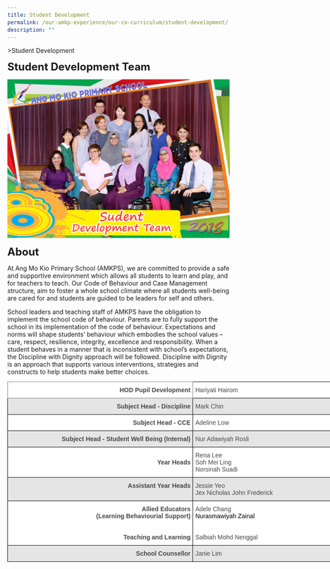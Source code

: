```yaml
---
title: Student Development
permalink: /our-amkp-experience/our-co-curriculum/student-development/
description: ""
---
```

&gt;Student Development

**<font size="5">Student Development Team</font>**

![](/images/About%20Us/Our%20AMKP%20Experience/Co%20Curriculum/Student%20Development.jpg)

**<font size="5">About</font>**


At Ang Mo Kio Primary School (AMKPS), we are committed to provide a safe and supportive environment which allows all students to learn and play, and for teachers to teach.  Our Code of Behaviour and Case Management structure, aim to foster a whole school climate where all students well-being are cared for and students are guided to be leaders for self and others. 

School leaders and teaching staff of AMKPS have the obligation to implement the school code of behaviour.   Parents are to fully support the school in its implementation of the code of behaviour.   Expectations and norms will shape students’ behaviour which embodies the school values – care, respect, resilience, integrity, excellence and responsibility.  When a student behaves in a manner that is inconsistent with school’s expectations, the Discipline with Dignity approach will be followed.  Discipline with Dignity is an approach that supports various interventions, strategies and constructs to help students make better choices.

<style type="text/css">
.tg  {border-collapse:collapse;border-spacing:0;}
.tg td{border-color:black;border-style:solid;border-width:1px;font-family:Arial, sans-serif;font-size:14px;
  overflow:hidden;padding:10px 5px;word-break:normal;}
.tg th{border-color:black;border-style:solid;border-width:1px;font-family:Arial, sans-serif;font-size:14px;
  font-weight:normal;overflow:hidden;padding:10px 5px;word-break:normal;}
.tg .tg-9pbm{background-color:#E5E5E5;color:#484848;font-weight:bold;text-align:right;vertical-align:top}
.tg .tg-e4nr{background-color:#FFF;color:#484848;font-weight:bold;text-align:left;vertical-align:top}
.tg .tg-8rui{background-color:#FFF;color:#484848;text-align:left;vertical-align:middle}
.tg .tg-01nw{background-color:#E5E5E5;color:#484848;text-align:left;vertical-align:middle}
.tg .tg-8p95{background-color:#FFF;border-color:inherit;color:#484848;font-weight:bold;text-align:right;vertical-align:top}
.tg .tg-cfz2{background-color:#FFF;color:#484848;font-weight:bold;text-align:right;vertical-align:middle}
.tg .tg-yhxe{background-color:#FFF;color:#484848;font-weight:bold;text-align:right;vertical-align:top}
.tg .tg-0mc2{background-color:#E5E5E5;color:#484848;font-weight:bold;text-align:right;vertical-align:middle}
</style>
<table class="tg" style="undefined;table-layout: fixed; width: 842px">
<colgroup>
<col style="width: 421px">
<col style="width: 421px">
</colgroup>
<thead>
  <tr>
    <th class="tg-8p95"><span style="font-weight:700;font-style:inherit">HOD Pupil Development</span></th>
    <th class="tg-e4nr"><span style="font-weight:normal;font-style:inherit">Hariyati Hairom</span></th>
  </tr>
</thead>
<tbody>
  <tr>
    <td class="tg-9pbm"><span style="font-weight:bold;background-color:#E5E5E5">Subject Head - Discipline</span></td>
    <td class="tg-01nw"><span style="background-color:#E5E5E5">Mark Chin</span></td>
  </tr>
  <tr>
    <td class="tg-cfz2"><span style="font-weight:bold;background-color:#FFF">Subject Head - CCE</span></td>
    <td class="tg-8rui"><span style="background-color:#FFF">Adeline Low</span></td>
  </tr>
  <tr>
    <td class="tg-9pbm"><span style="font-weight:bold;background-color:#E5E5E5">Subject Head - Student Well Being (Internal)</span></td>
    <td class="tg-01nw"><span style="background-color:#E5E5E5">Nur Adawiyah Rosli</span></td>
  </tr>
  <tr>
    <td class="tg-cfz2"><span style="font-weight:bold;background-color:#FFF">Year Heads</span></td>
    <td class="tg-8rui"><span style="background-color:#FFF">Rena Lee</span><br><span style="background-color:#FFF">Soh Mei Ling</span><br><span style="background-color:#FFF">Norsinah Suadi</span></td>
  </tr>
  <tr>
    <td class="tg-9pbm"><span style="font-weight:bold;background-color:#E5E5E5">Assistant Year Heads</span></td>
    <td class="tg-01nw"><span style="background-color:#E5E5E5">Jessie Yeo</span><br><span style="background-color:#E5E5E5">Jex Nicholas John Frederick</span></td>
  </tr>
  <tr>
    <td class="tg-yhxe"><span style="font-weight:bold;background-color:#FFF">Allied Educators</span><br><span style="font-weight:bold;background-color:#FFF">(Learning Behaviourial Support)</span><br><br><br><span style="font-weight:bold;background-color:#FFF">Teaching and Learning</span></td>
    <td class="tg-8rui"><span style="background-color:#FFF">Adele Chang</span><br><span style="font-style:inherit;color:#000">Nurasmawiyah Zainal</span><br><br><br><span style="background-color:#FFF">Salbiah Mohd Nenggal</span><br></td>
  </tr>
  <tr>
    <td class="tg-0mc2"><span style="font-weight:bold;background-color:#E5E5E5">School Counsellor</span></td>
    <td class="tg-01nw"><span style="background-color:#E5E5E5">Janie Lim</span></td>
  </tr>
</tbody>
</table>